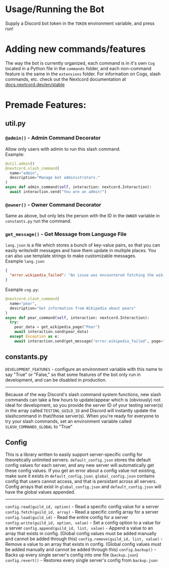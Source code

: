 # Usage/Running the Bot
Supply a Discord bot token in the `TOKEN` environment variable, and press run!

# Adding new commands/features
The way the bot is currently organized, each command is in it's own `Cog` located 
in a Python file in the `commands` folder, and each non-command feature is the same 
in the `extensions` folder. For information on Cogs, slash commands, etc. check out 
the Nextcord documentation at [docs.nextcord.dev/en/stable](https://docs.nextcord.dev/en/stable/)

# Premade Features:

## util.py

### `@admin()` - Admin Command Decorator

Allow only users with admin to run this slash command.
<br>
Example:
```py
@util.admin()
@nextcord.slash_command(
  name="admin",
  description="Manage bot administrators."
)
async def admin_command(self, interaction: nextcord.Interaction):
  await interaction.send("You are an admin!")
```
### `@owner()` - Owner Command Decorator
Same as above, but only lets the person with the ID in the `OWNER` variable in `constants.py` run the command.

### `get_message()` - Get Message from Language File

`lang.json` is a file which stores a bunch of key-value pairs, 
so that you can easily write/edit messages and have them update 
in multiple places. You can also use template strings to make customizable messages.
<br>
Example `lang.json`
```json
{
  "error.wikipedia_failed": "An issue was encountered fetching the wikipedia page for {page}."
}
```
Example `cog.py`:
```py
@nextcord.slash_command(
  name="pear",
  description="Get information from Wikipedia about pears"
)
async def pear_command(self, interaction: nextcord.Interaction):
  try:
    pear_data = get_wikipedia_page("Pear")
    await interaction.send(pear_data)
  except Exception as e:
    await interaction.send(get_message("error.wikipedia_failed", page="Pears"))
```

## constants.py
`DEVELOPMENT_FEATURES` - configure an environment variable with this name to say
"True" or "False," so that some features of the bot only run in development, 
and can be disabled in production.
-- --
Because of the way Discord's slash command system functions,
new slash commands can take a few hours to update/appear which
is (obviously) not ideal for development, so you provide the server
ID of your testing server(s) in the array called `TESTING_GUILD_ID` and Discord 
will instantly update the slashcommand in that/those server(s).
When you're ready for everyone to try your slash commands,
set an environment variable called `SLASH_COMMANDS_GLOBAL` to "True"

## Config
This is a library written to easily support server-specific config for 
theoretically unlimited servers. `default_config.json` stores the default config values 
for each server, and any new server will automatically get these config values. If you get 
an error about a config value not existing, make sure it exists in `default_config.json`. 
`global_config.json` contains config that users cannot access, and that is persistant across 
all servers. Config arrays that exist in `global_config.json` and `default_config.json` will 
have the global values appended.
-- --
`config.read(guild_id, option)` - Read a specific config value for a server
`config.fetch(guild_id, array)` - Read a specific config array for a server
`config.load(guild_id)` - Read the entire config for a server
`config.write(guild_id, option, value)` - Set a config option to a value for a server
`config.append(guild_id, list, value)` - Append a value to an array that exists in config. (Global config values must be added manually and cannot be added through this)
`config.remove(guild_id, list, value)` - Remove a value to an array that exists in config. (Global config values must be added manually and cannot be added through this)
`config.backup()` - Backs up every single server's config into one file (`backup.json`)
`config.revert()` - Restores every single server's config from `backup.json`